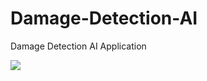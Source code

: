 # Damage-Detection-AI
Damage Detection AI Application

<img src="https://media-exp1.licdn.com/dms/image/C4E2DAQGUNAZkhp-Oxg/profile-treasury-image-shrink_800_800/0/1627484926931?e=1643281200&v=beta&t=b6-hyaId2hLLbte1BbUFVwGgrSLxxnwx4aW3ILUtY0g">
